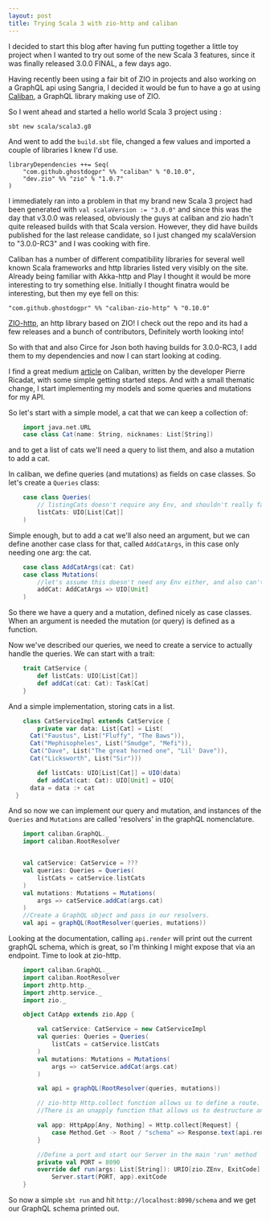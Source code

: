 ```yaml
---
layout: post
title: Trying Scala 3 with zio-http and caliban
---
```


I decided to start this blog after having fun putting together a little toy project when I wanted to try out some of the new Scala 3 features, since it was finally released 3.0.0 FINAL, a few days ago.

Having recently been using a fair bit of ZIO in projects and also working on a GraphQL api using Sangria, I decided it would be fun to have a go at using [Caliban](https://ghostdogpr.github.io/caliban/), a GraphQL library making use of ZIO.

So I went ahead and started a hello world Scala 3 project using :
    
    sbt new scala/scala3.g8

And went to add the `build.sbt` file, changed a few values and imported a couple of libraries I knew I'd use.

    libraryDependencies ++= Seq(
        "com.github.ghostdogpr" %% "caliban" % "0.10.0",
        "dev.zio" %% "zio" % "1.0.7"
    )

I immediately ran into a problem in that my brand new Scala 3 project had been generated with `val scalaVersion := "3.0.0"` and since this was the day that v3.0.0 was released, obviously the guys at caliban and zio hadn't quite released builds with that Scala version. 
However, they did have builds published for the last release candidate, so I just changed my scalaVersion to "3.0.0-RC3" and I was cooking with fire. 

Caliban has a number of different compatibility libraries for several well known Scala frameworks and http libraries listed very visibly on the site. Already being familiar with Akka-http and Play I thought it would be more interesting to try something else. Initially I thought finatra would be interesting, but then my eye fell on this:

    "com.github.ghostdogpr" %% "caliban-zio-http" % "0.10.0"

[ZIO-http](https://github.com/dream11/zio-http), an http library based on ZIO! I check out the repo and its had a few releases and a bunch of contributors, Definitely worth looking into!

So with that and also Circe for Json both having builds for 3.0.0-RC3, I add them to my dependencies and now I can start looking at coding.

I find a great medium [article](https://medium.com/@ghostdogpr/graphql-in-scala-with-caliban-part-1-8ceb6099c3c2) on Caliban, written by the developer Pierre Ricadat, with some simple getting started steps. And with a small thematic change, I start implementing my models and some queries and mutations for my API.

So let's start with a simple model, a cat that we can keep a collection of: 
    
```scala
    import java.net.URL
    case class Cat(name: String, nicknames: List[String])
```

and to get a list of cats we'll need a query to list them, and also a mutation to add a cat.

In caliban, we define queries (and mutations) as fields on case classes. So let's create a `Queries` class:

```scala
    case class Queries(
        // listingCats doesn't require any Env, and shouldn't really fail, so UIO will do
        listCats: UIO[List[Cat]]
    )
```
Simple enough, but to add a cat we'll also need an argument, but we can define another case class for that, called `AddCatArgs`, in this case only needing one arg: the cat.

```scala
    case class AddCatArgs(cat: Cat)
    case class Mutations(
        //let's assume this doesn't need any Env either, and also can't fail, and we don't want anything back from it
        addCat: AddCatArgs => UIO[Unit]
    )
```

So there we have a query and a mutation, defined nicely as case classes. When an argument is needed the mutation (or query) is defined as a function.

Now we've described our queries, we need to create a service to actually handle the queries. We can start with a trait:

```scala
    trait CatService {
        def listCats: UIO[List[Cat]]
        def addCat(cat: Cat): Task[Cat]
    }
```
And a simple implementation, storing cats in a list.
```scala
    class CatServiceImpl extends CatService {
        private var data: List[Cat] = List(
      Cat("Faustus", List("Fluffy", "The Baws")),
      Cat("Mephisopheles", List("Smudge", "Mefi")),
      Cat("Dave", List("The great horned one", "Lil' Dave")),
      Cat("Licksworth", List("Sir")))

        def listCats: UIO[List[Cat]] = UIO(data)
        def addCat(cat: Cat): UIO[Unit] = UIO{
      data = data :+ cat
  }
```
And so now we can implement our query and mutation, and instances of the `Queries` and `Mutations` are called 'resolvers' in the graphQL nomenclature. 

```scala
    import caliban.GraphQL._
    import caliban.RootResolver


    val catService: CatService = ???
    val queries: Queries = Queries(
        listCats = catService.listCats
    )
    val mutations: Mutations = Mutations(
        args => catService.addCat(args.cat)
    )
    //Create a GraphQL object and pass in our resolvers.
    val api = graphQL(RootResolver(queries, mutations))
```
Looking at the documentation, calling `api.render` will print out the current graphQL schema, which is great, so I'm thinking I might expose that via an endpoint. Time to look at zio-http.

```scala
    import caliban.GraphQL._
    import caliban.RootResolver
    import zhttp.http._
    import zhttp.service._
    import zio._

    object CatApp extends zio.App {

        val catService: CatService = new CatServiceImpl
        val queries: Queries = Queries(
            listCats = catService.listCats
        )
        val mutations: Mutations = Mutations(
            args => catService.addCat(args.cat)
        )

        val api = graphQL(RootResolver(queries, mutations))

        // zio-http Http.collect function allows us to define a route. 
        //There is an unapply function that allows us to destructure an http `Request` into a tuple containing a `Method` and a `Route`

        val app: HttpApp[Any, Nothing] = Http.collect[Request] {
            case Method.Get -> Root / "schema" => Response.text(api.render)
        }

        //Define a port and start our Server in the main 'run' method 
        private val PORT = 8090
        override def run(args: List[String]): URIO[zio.ZEnv, ExitCode] = {
            Server.start(PORT, app).exitCode
    }
```

So now a simple `sbt run` and hit `http://localhost:8090/schema` and we get our GraphQL schema printed out.


